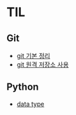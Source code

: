 # TIL

## Git
- [git 기본 정리](./git/240111_git기초.md)
- [git 원격 저장소 사용](./git/240112_git_remote.md)


## Python
- [data type](./Python/240115_data_type.md)